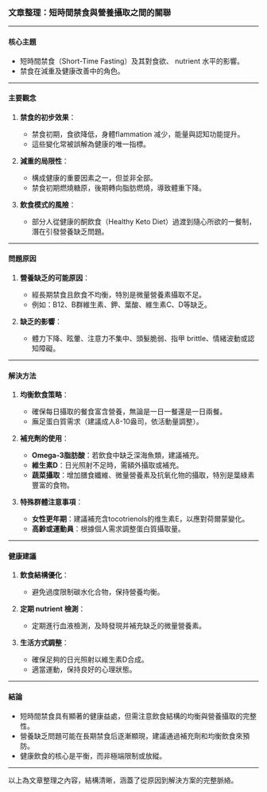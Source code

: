 ### 文章整理：短時間禁食與營養攝取之間的關聯

---

#### 核心主題  
- 短時間禁食（Short-Time Fasting）及其對食欲、 nutrient 水平的影響。  
- 禁食在減重及健康改善中的角色。  

---

#### 主要觀念  
1. **禁食的初步效果**：  
   - 禁食初期，食欲降低，身體flammation 减少，能量與認知功能提升。  
   - 這些變化常被誤解為健康的唯一指標。  

2. **減重的局限性**：  
   - 構成健康的重要因素之一，但並非全部。  
   - 禁食初期燃燒糖原，後期轉向脂肪燃燒，導致體重下降。  

3. **飲食模式的風險**：  
   - 部分人從健康的酮飲食（Healthy Keto Diet）過渡到隨心所欲的一餐制，潛在引發營養缺乏問題。  

---

#### 問題原因  
1. **營養缺乏的可能原因**：  
   - 經長期禁食且飲食不均衡，特別是微量營養素攝取不足。  
   - 例如：B12、B群維生素、鉀、葉酸、維生素C、D等缺乏。  

2. **缺乏的影響**：  
   - 體力下降、眩暈、注意力不集中、頭髮脆弱、指甲 brittle、情緒波動或認知障礙。  

---

#### 解決方法  
1. **均衡飲食策略**：  
   - 確保每日攝取的餐食富含營養，無論是一日一餐還是一日兩餐。  
   - 廡足蛋白質需求（建議成人8-10盎司，依活動量調整）。  

2. **補充劑的使用**：  
   - **Omega-3脂肪酸**：若飲食中缺乏深海魚類，建議補充。  
   - **維生素D**：日光照射不足時，需額外攝取或補充。  
   - **蔬菜攝取**：增加膳食纖維、微量營養素及抗氧化物的攝取，特別是葉綠素豐富的食物。  

3. **特殊群體注意事項**：  
   - **女性更年期**：建議補充含tocotrienols的维生素E，以應對荷爾蒙變化。  
   - **高齡或運動員**：根據個人需求調整蛋白質攝取量。  

---

#### 健康建議  
1. **飲食結構優化**：  
   - 避免過度限制碳水化合物，保持營養均衡。  

2. **定期 nutrient 檢測**：  
   - 定期進行血液檢測，及時發現并補充缺乏的微量營養素。  

3. **生活方式調整**：  
   - 確保足夠的日光照射以維生素D合成。  
   - 適當運動，保持良好的心理狀態。  

---

#### 結論  
- 短時間禁食具有顯著的健康益處，但需注意飲食結構的均衡與營養攝取的完整性。  
- 營養缺乏問題可能在長期禁食后逐漸顯現，建議通過補充劑和均衡飲食來預防。  
- 健康飲食的核心是平衡，而非極端限制或放縱。  

--- 

以上為文章整理之內容，結構清晰，涵蓋了從原因到解決方案的完整脈絡。